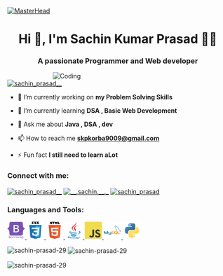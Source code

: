 [![MasterHead](https://images.squarespace-cdn.com/content/v1/58ed3f6ce58c6291cf3755b8/1578430540544-M8B8JK4WQG23R9O003M3/image-asset.gif?format=1000w)](https://github.com/Sachin-Prasad-29)
<h1 align="center">Hi 👋, I'm Sachin Kumar Prasad 😮‍💨</h1>
<h3 align="center">A passionate Programmer and Web developer</h3>
<img align="right" alt="Coding" width="400" src="https://i0.wp.com/www.technig.com/wp-content/uploads/2016/10/Site24x7-Application-Performance-Management-Technig.gif">

<p align="left"> <a href="https://twitter.com/sachin_prasad__" target="blank"><img src="https://img.shields.io/twitter/follow/sachin_prasad__?logo=twitter&style=for-the-badge" alt="sachin_prasad__" /></a> </p>

- 🔭 I’m currently working on **my Problem Solving Skills**

- 🌱 I’m currently learning **DSA , Basic Web Development**

- 💬 Ask me about **Java , DSA , dev**

- 📫 How to reach me **skpkorba9009@gmail.com**

- ⚡ Fun fact **I still need to learn aLot**

<h3 align="left">Connect with me:</h3>
<p align="left">
<a href="https://twitter.com/sachin_prasad__" target="blank"><img align="center" src="https://raw.githubusercontent.com/rahuldkjain/github-profile-readme-generator/master/src/images/icons/Social/twitter.svg" alt="sachin_prasad__" height="30" width="40" /></a>
<a href="https://instagram.com/__.sachin.__._" target="blank"><img align="center" src="https://raw.githubusercontent.com/rahuldkjain/github-profile-readme-generator/master/src/images/icons/Social/instagram.svg" alt="__.sachin.__._" height="30" width="40" /></a>
<a href="https://www.leetcode.com/sachin_prasad" target="blank"><img align="center" src="https://raw.githubusercontent.com/rahuldkjain/github-profile-readme-generator/master/src/images/icons/Social/leet-code.svg" alt="sachin_prasad" height="30" width="40" /></a>
</p>

<h3 align="left">Languages and Tools:</h3>
<p align="left"> <a href="https://getbootstrap.com" target="_blank" rel="noreferrer"> <img src="https://raw.githubusercontent.com/devicons/devicon/master/icons/bootstrap/bootstrap-plain-wordmark.svg" alt="bootstrap" width="40" height="40"/> </a> <a href="https://www.w3schools.com/css/" target="_blank" rel="noreferrer"> <img src="https://raw.githubusercontent.com/devicons/devicon/master/icons/css3/css3-original-wordmark.svg" alt="css3" width="40" height="40"/> </a> <a href="https://www.w3.org/html/" target="_blank" rel="noreferrer"> <img src="https://raw.githubusercontent.com/devicons/devicon/master/icons/html5/html5-original-wordmark.svg" alt="html5" width="40" height="40"/> </a> <a href="https://www.java.com" target="_blank" rel="noreferrer"> <img src="https://raw.githubusercontent.com/devicons/devicon/master/icons/java/java-original.svg" alt="java" width="40" height="40"/> </a> <a href="https://developer.mozilla.org/en-US/docs/Web/JavaScript" target="_blank" rel="noreferrer"> <img src="https://raw.githubusercontent.com/devicons/devicon/master/icons/javascript/javascript-original.svg" alt="javascript" width="40" height="40"/> </a> <a href="https://www.mysql.com/" target="_blank" rel="noreferrer"> <img src="https://raw.githubusercontent.com/devicons/devicon/master/icons/mysql/mysql-original-wordmark.svg" alt="mysql" width="40" height="40"/> </a> <a href="https://www.python.org" target="_blank" rel="noreferrer"> <img src="https://raw.githubusercontent.com/devicons/devicon/master/icons/python/python-original.svg" alt="python" width="40" height="40"/> </a> </p>

<p><img align="left" src="https://github-readme-stats.vercel.app/api/top-langs?username=sachin-prasad-29&show_icons=true&locale=en&layout=compact" alt="sachin-prasad-29" /></p>

<p>&nbsp;<img align="center" src="https://github-readme-stats.vercel.app/api?username=sachin-prasad-29&show_icons=true&locale=en" alt="sachin-prasad-29" /></p>

<p><img align="center" src="https://github-readme-streak-stats.herokuapp.com/?user=sachin-prasad-29&" alt="sachin-prasad-29" /></p>

